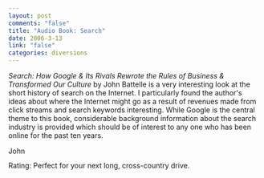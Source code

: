 ```yaml
--- 
layout: post
comments: "false"
title: "Audio Book: Search"
date: 2006-3-13
link: "false"
categories: diversions
---
```

<i>Search: How Google & Its Rivals Rewrote the Rules of Business & Transformed Our Culture</i> by John Battelle is a very interesting look at the short history of search on the Internet. I particularly found the author's ideas about where the Internet might go as a result of revenues made from click streams and search keywords interesting. While Google is the central theme to this book, considerable background information about the search industry is provided which should be of interest to any one who has been online for the past ten years.

<a href="http://phobos.apple.com/WebObjects/MZStore.woa/wa/viewAlbum?s=143441&i=111774931&id=111774931">
<img height="15" width="61" alt="John Battelle - The Search: How Google &amp; Its Rivals Rewrote the Rules of Business &amp; Transformed Our Culture (Unabridged) - The Search: How Google &amp; Its Rivals Rewrote the Rules of Business &amp; Transformed Our Culture (Unabridged)" src="http://ax.phobos.apple.com.edgesuite.net/images/badgeitunes61x15dark.gif">
</a>

Rating: Perfect for your next long, cross-country drive.
